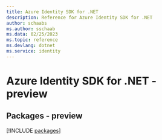 ```yaml
---
title: Azure Identity SDK for .NET
description: Reference for Azure Identity SDK for .NET
author: schaabs
ms.author: sschaab
ms.data: 02/25/2023
ms.topic: reference
ms.devlang: dotnet
ms.service: identity
---
```

# Azure Identity SDK for .NET - preview
## Packages - preview
[!INCLUDE [packages](identity-index.md)]
